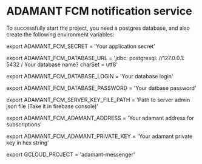 # ADAMANT FCM notification service

To successfully start the project, you need a postgres database, and also create the following environment variables:

export ADAMANT_FCM_SECRET = 'Your application secret'

export ADAMANT_FCM_DATABASE_URL = 'jdbc: postgresql: //127.0.0.1: 5432 / Your database name? charSet = utf8'

export ADAMANT_FCM_DATABASE_LOGIN = 'Your database login'

export ADAMANT_FCM_DATABASE_PASSWORD = 'Your datbase password'

export ADAMANT_FCM_SERVER_KEY_FILE_PATH = 'Path to server admin json file (Take it in firebase console)'

export ADAMANT_FCM_ADAMANT_ADDRESS = 'Your adamant address for subscriptions'

export ADAMANT_FCM_ADAMANT_PRIVATE_KEY = 'Your adamant private key in hex string'

export GCLOUD_PROJECT = 'adamant-messenger'